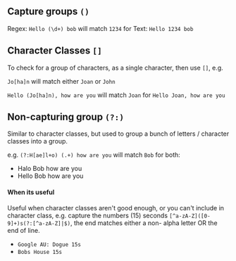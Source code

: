 ## Capture groups `()`

Regex: ```Hello (\d+) bob```  will match ```1234``` for Text: ```Hello 1234 bob```

## Character Classes `[]`

To check for a group of characters, as a single character, then use `[]`, e.g.

`Jo[ha]n` will match either `Joan` or `John`

`Hello (Jo[ha]n), how are you` will match `Joan` for `Hello Joan, how are you`

## Non-capturing group `(?:)`

Similar to character classes, but used to group a bunch of letters / character classes into a group.

e.g. `(?:H[ae]l+o) (.+) how are you` will match `Bob` for both:
  - Halo Bob how are you
  - Hello Bob how are you
  
#### When its useful
  
Useful when character classes aren't good enough, or you can't include in character class, e.g.
capture the numbers (15) seconds
`[^a-zA-Z]([0-9]+)s(?:[^a-zA-Z]|$)`, the end matches either a non- alpha letter OR the end of line.

- `Google AU: Dogue 15s`
- `Bobs House 15s`

